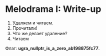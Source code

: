 # Melodrama I: Write-up

1. Удаляем и читаем.
2. Прочитали!
3. Что же делает удаление?
4. Читаем

Флаг: **ugra_nullptr_is_a_zero_ab198875fc77**.
